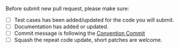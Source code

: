 Before submit new pull request, please make sure:

- [ ] Test cases has been added/updated for the code you will submit.
- [ ] Documentation has added or updated.
- [ ] Commit message is following the [Convention Commit](https://conventionalcommits.org/)
- [ ] Squash the repeat code update, short patches are welcome.
